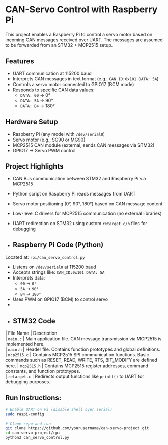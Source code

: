 # CAN-Servo Control with Raspberry Pi

This project enables a Raspberry Pi to control a servo motor based on incoming CAN messages received over UART. The messages are assumed to be forwarded from an STM32 + MCP2515 setup.

## Features

- UART communication at 115200 baud
- Interprets CAN messages in text format (e.g., `CAN_ID:0x101 DATA: 5A`)
- Controls a servo motor connected to GPIO17 (BCM mode)
- Responds to specific CAN data values:
  - `DATA: 00` → 0°
  - `DATA: 5A` → 90°
  - `DATA: B4` → 180°

## Hardware Setup

- Raspberry Pi (any model with `/dev/serial0`)
- Servo motor (e.g., SG90 or MG90)
- MCP2515 CAN module (external, sends CAN messages via STM32)
- GPIO17 → Servo PWM control

## Project Highlights

- CAN Bus communication between STM32 and Raspberry Pi via MCP2515
- Python script on Raspberry Pi reads messages from UART
- Servo motor positioning (0°, 90°, 180°) based on CAN message content
- Low-level C drivers for MCP2515 communication (no external libraries)
- UART redirection on STM32 using custom `retarget.c/h` files for debugging

- ##  Raspberry Pi Code (Python)

Located at: `rpi/can_servo_control.py`

- Listens on `/dev/serial0` at 115200 baud
- Accepts strings like: `CAN_ID:0x101 DATA: 5A`
- Interprets data:
  - `00` → `0°`
  - `5A` → `90°`
  - `B4` → `180°`
- Uses PWM on GPIO17 (BCM) to control servo
- 
- ## STM32 Code

| File Name       | Description                                                                                     
| `main.c`        | Main application file. CAN message transmission via MCP2515 is implemented here.                
| `main.h`        | Header file. Contains function prototypes and global definitions.                              
| `mcp2515.c`     | Contains MCP2515 SPI communication functions. Basic commands such as RESET, READ, WRITE, RTS, BIT_MODIFY are defined here. 
| `mcp2515.h`     | Contains MCP2515 register addresses, command constants, and function prototypes.                
| `retarget.c`    | Redirects output functions like `printf()` to UART for debugging purposes.              

## Run Instructions:
```bash
# Enable UART on Pi (disable shell over serial)
sudo raspi-config

# Clone repo and run
git clone https://github.com/yourusername/can-servo-project.git
cd can-servo-project/rpi
python3 can_servo_control.py
